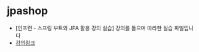 # jpashop
* [인프런 - 스프링 부트와 JPA 활용 강의 실습] 강의를 들으며 따라한 실습 파일입니다
* [강의링크][link]

[link]: https://www.inflearn.com/course/%EC%8A%A4%ED%94%84%EB%A7%81-%ED%95%B5%EC%8B%AC-%EC%9B%90%EB%A6%AC-%EA%B8%B0%EB%B3%B8%ED%8E%B8/dashboard

